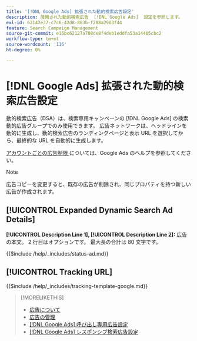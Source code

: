 ```yaml
---
title: '[!DNL Google Ads] 拡張された動的検索広告設定'
description: 展開された動的検索広告  [!DNL Google Ads]  設定を参照します。
exl-id: 62142e37-c7c6-42d8-883b-f288a2903f44
feature: Search Campaign Management
source-git-commit: e16bc62127a708de8f4deb1eddfa53a14405cbc2
workflow-type: tm+mt
source-wordcount: '116'
ht-degree: 0%

---
```


# [!DNL Google Ads] 拡張された動的検索広告設定

動的検索広告（DSA）は、検索専用キャンペーンの [!DNL Google Ads] の検索動的広告グループでのみ使用できます。 広告ネットワークは、ヘッドラインを動的に生成し、動的検索広告のランディングページと表示 URL を選択してから、最終的な URL を自動的に生成します。

[ アカウントごとの広告制限 ](https://support.google.com/google-ads/answer/6372658?hl=en) については、Google Ads のヘルプを参照してください。

>[!NOTE]
>
>広告コピーを変更すると、既存の広告が削除され、同じプロパティを持つ新しい広告が作成されます。

## [!UICONTROL Expanded Dynamic Search Ad Details]

**[!UICONTROL Description Line 1], [!UICONTROL Description Line 2]:** 広告の本文。 2 行目はオプションです。 最大長の合計は 80 文字です。

<!-- **[!UICONTROL Status]:** -->

{{$include /help/_includes/status-ad.md}}

## [!UICONTROL Tracking URL]

<!-- **[!UICONTROL Tracking Template]:** -->

{{$include /help/_includes/tracking-template-google.md}}

>[!MORELIKETHIS]
>
>* [ 広告について ](ad-about.md)
>* [ 広告の管理 ](ad-manage.md)
>* [[!DNL Google Ads]  呼び出し専用広告設定 ](ad-settings-google-call.md)
>* [[!DNL Google Ads]  レスポンシブ検索広告設定 ](ad-settings-google-rsa.md)
